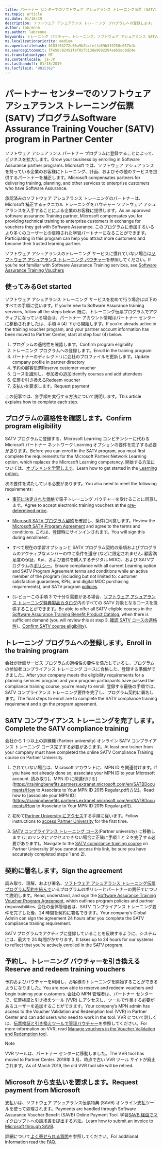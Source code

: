 ```yaml
---
title: パートナー センターでのソフトウェア アシュアランス トレーニング伝票 (SATV) プログラム |パートナー センター
ms.topic: article
ms.date: 01/16/19
description: ソフトウェア アシュアランス トレーニング プログラムへの登録します。
author: labrenne
ms.author: labrenne
keywords: トレーニング バウチャー、トレーニング、ソフトウェア アシュアランス SATV、SATV への登録します。
ms.localizationpriority: medium
ms.openlocfilehash: 0183f63272c06a9b2bcfeffd89b319258c657bfb
ms.sourcegitcommit: ffe50c82451fef05f513de9092294e865ac0d24e
ms.translationtype: MT
ms.contentlocale: ja-JP
ms.lasthandoff: 01/18/2019
ms.locfileid: "9015362"
---
```

# <a name="software-assurance-training-voucher-satv-program-in-partner-center"></a><span data-ttu-id="eb2ab-104">パートナー センターでのソフトウェア アシュアランス トレーニング伝票 (SATV) プログラム</span><span class="sxs-lookup"><span data-stu-id="eb2ab-104">Software Assurance Training Voucher (SATV) program in Partner Center</span></span>

<span data-ttu-id="eb2ab-105">ソフトウェア アシュアランス パートナー プログラムに登録することによって、ビジネスを拡大します。</span><span class="sxs-lookup"><span data-stu-id="eb2ab-105">Grow your business by enrolling in Software Assurance partner programs.</span></span> <span data-ttu-id="eb2ab-106">Microsoft では、ソフトウェア アシュアランスを持っている企業のお客様にトレーニング、計画、およびその他のサービスを提供するパートナーを補正します。</span><span class="sxs-lookup"><span data-stu-id="eb2ab-106">Microsoft compensates partners for delivering training, planning, and other services to enterprise customers who have Software Assurance.</span></span> 

<span data-ttu-id="eb2ab-107">承認済みのソフトウェア アシュアランス トレーニングのパートナーは、Microsoft 補正するテクニカル トレーニングをバウチャー ソフトウェア アシュアランスを入手することによる企業のお客様に提供します。</span><span class="sxs-lookup"><span data-stu-id="eb2ab-107">As an approved software assurance Training partner, Microsoft compensates you for providing technical training to enterprise customers in exchange for vouchers they get with Software Assurance.</span></span> <span data-ttu-id="eb2ab-108">このプログラムに参加するいるより多くのユーザーとの信頼された学習パートナーになることができます。</span><span class="sxs-lookup"><span data-stu-id="eb2ab-108">Participating in this program can help you attract more customers and become their trusted learning partner.</span></span>

<span data-ttu-id="eb2ab-109">ソフトウェア アシュアランスのトレーニング サービスに慣れていない場合は[ソフトウェア アシュアランス トレーニング バウチャー](https://trainingbenefits.partners.extranet.microsoft.com/en/SATV/Pages/default.aspx)を参照してください。</span><span class="sxs-lookup"><span data-stu-id="eb2ab-109">If you’re not familiar with Software Assurance Training services, see [Software Assurance Training Vouchers ](https://trainingbenefits.partners.extranet.microsoft.com/en/SATV/Pages/default.aspx)</span></span>

## <a name="get-started"></a><span data-ttu-id="eb2ab-110">使ってみる</span><span class="sxs-lookup"><span data-stu-id="eb2ab-110">Get started</span></span>

<span data-ttu-id="eb2ab-111">ソフトウェア アシュアランス トレーニング サービスを初めて行う場合は以下のすべての手順に従います。</span><span class="sxs-lookup"><span data-stu-id="eb2ab-111">If you’re new to Software Assurance training services, follow all the steps below.</span></span> <span data-ttu-id="eb2ab-112">既に、トレーニング伝票プログラムでアクティブになっている場合は、パートナー アカウント情報はパートナー センターに移動されましたは、手順 4 (4) 下から開始します。</span><span class="sxs-lookup"><span data-stu-id="eb2ab-112">If you’re already active in the training voucher program, and your partner account information has been moved to Partner Center, start at step four (4) below.</span></span> 

1. <span data-ttu-id="eb2ab-113">プログラムの適格性を確認します。</span><span class="sxs-lookup"><span data-stu-id="eb2ab-113">Confirm program eligibility</span></span>
2. <span data-ttu-id="eb2ab-114">トレーニング プログラムへの登録します。</span><span class="sxs-lookup"><span data-stu-id="eb2ab-114">Enroll in the training program</span></span>
3. <span data-ttu-id="eb2ab-115">パートナーのディレクトリに会社のプロファイルを更新します。</span><span class="sxs-lookup"><span data-stu-id="eb2ab-115">Update company profile in partner directory</span></span>
4. <span data-ttu-id="eb2ab-116">予約の顧客伝票</span><span class="sxs-lookup"><span data-stu-id="eb2ab-116">Reserve customer voucher</span></span>
5. <span data-ttu-id="eb2ab-117">コースを識別し、参加者の追加</span><span class="sxs-lookup"><span data-stu-id="eb2ab-117">Identify courses and add attendees</span></span>
6. <span data-ttu-id="eb2ab-118">伝票を引き換える</span><span class="sxs-lookup"><span data-stu-id="eb2ab-118">Redeem voucher</span></span>
7. <span data-ttu-id="eb2ab-119">支払いを要求します。</span><span class="sxs-lookup"><span data-stu-id="eb2ab-119">Request payment</span></span>

<span data-ttu-id="eb2ab-120">この記事では、各手順を実行する方法について説明します。</span><span class="sxs-lookup"><span data-stu-id="eb2ab-120">This article explains how to complete each step.</span></span>

## <a name="confirm-program-eligibility"></a><span data-ttu-id="eb2ab-121">プログラムの適格性を確認します。</span><span class="sxs-lookup"><span data-stu-id="eb2ab-121">Confirm program eligibility</span></span>

<span data-ttu-id="eb2ab-122">SATV プログラムに登録する、Microsoft Learning コンピテンシーに代わる Microsoft パートナー ネットワーク Learning オプションの要件を完了する必要があります。</span><span class="sxs-lookup"><span data-stu-id="eb2ab-122">Before you can enroll in the SATV program, you must first complete the requirements for the Microsoft Partner Network Learning option, which replaces the Microsoft Learning competency.</span></span> <span data-ttu-id="eb2ab-123">開始する方法については、[オプションを学習します](https://partner.microsoft.com/en-US/marketing/details/learning-option-enrollment#/)。</span><span class="sxs-lookup"><span data-stu-id="eb2ab-123">Learn how to get started in the [Learning option.](https://partner.microsoft.com/en-US/marketing/details/learning-option-enrollment#/)</span></span>

<span data-ttu-id="eb2ab-124">次の要件を満たしている必要があります。</span><span class="sxs-lookup"><span data-stu-id="eb2ab-124">You also need to meet the following requirements:</span></span>

- <span data-ttu-id="eb2ab-125">[事前に決定された価格](https://partner.microsoft.com/en-US/membership/satv-voucher-pricing)で電子トレーニング バウチャーを受けることに同意します。</span><span class="sxs-lookup"><span data-stu-id="eb2ab-125">Agree to accept electronic training vouchers at the [pre-determined price](https://partner.microsoft.com/en-US/membership/satv-voucher-pricing).</span></span>

- <span data-ttu-id="eb2ab-126">[Microsoft SATV プログラム契約](https://aka.ms/satv_legal_agreement)を確認し、条件に同意します。</span><span class="sxs-lookup"><span data-stu-id="eb2ab-126">Review the [Microsoft SATV Program Agreement](https://aka.ms/satv_legal_agreement) and agree to the terms and conditions.</span></span> <span data-ttu-id="eb2ab-127">これは、登録時にサインインされます。</span><span class="sxs-lookup"><span data-stu-id="eb2ab-127">You will sign this during enrollment.</span></span> 

- <span data-ttu-id="eb2ab-128">すべて現在の学習オプションと SATV プログラム契約の条項およびプログラムのアクティブなメンバーの中に条件を遵守 (などに限定されません: 顧客満足度の保証、Kpi、および要件を購入するデジタル MOC)、および SATVプログラムの[ポリシー](https://trainingbenefits.partners.extranet.microsoft.com/en/SATV/Pages/ProgramPolicies.aspx)。</span><span class="sxs-lookup"><span data-stu-id="eb2ab-128">Ensure compliance with all current Learning option and SATV Program Agreement terms and conditions while an active member of the program (including but not limited to: customer satisfaction guarantees, KPIs, and digital MOC purchasing requirements), and SATV program [policies](https://trainingbenefits.partners.extranet.microsoft.com/en/SATV/Pages/ProgramPolicies.aspx).</span></span>

- <span data-ttu-id="eb2ab-129">(レビューこの手順 3 で十分な需要がある場合、[ソフトウェア アシュアランス トレーニング特典製品カタログ](https://aka.ms/SATV_catalog)内のすべての SATV 対象となるコースを提供することができます。</span><span class="sxs-lookup"><span data-stu-id="eb2ab-129">Be able to offer all SATV eligible courses in the [Software Assurance Training Benefit Product Catalog](https://aka.ms/SATV_catalog), when there is sufficient demand (you will review this at step 3.</span></span> <span data-ttu-id="eb2ab-130">[確認 SATV コースの適格性](https://trainingbenefits.partners.extranet.microsoft.com/en/SATV/Pages/ConfirmEligibility.aspx))。</span><span class="sxs-lookup"><span data-stu-id="eb2ab-130">[Confirm SATV course eligibility](https://trainingbenefits.partners.extranet.microsoft.com/en/SATV/Pages/ConfirmEligibility.aspx)).</span></span>

## <a name="enroll-in-the-training-program"></a><span data-ttu-id="eb2ab-131">トレーニング プログラムへの登録します。</span><span class="sxs-lookup"><span data-stu-id="eb2ab-131">Enroll in the training program</span></span>

<span data-ttu-id="eb2ab-132">会社が計画サービス プログラムの適格性の要件を満たしているし、プログラムの参加者コンプライアンス トレーニング コースに合格した、登録する準備ができました。</span><span class="sxs-lookup"><span data-stu-id="eb2ab-132">After your company meets the eligibility requirements for a planning services program and your program participants have passed the compliance training course, you’re ready to enroll.</span></span> <span data-ttu-id="eb2ab-133">登録する最後の手順では、SATV コンプライアンス トレーニング要件を完了し、プログラム契約に署名します。</span><span class="sxs-lookup"><span data-stu-id="eb2ab-133">The final steps to enroll are to complete the SATV compliance training requirement and sign the program agreement.</span></span>  

## <a name="complete-the-satv-compliance-training"></a><span data-ttu-id="eb2ab-134">SATV コンプライアンス トレーニングを完了します。</span><span class="sxs-lookup"><span data-stu-id="eb2ab-134">Complete the SATV compliance training</span></span>

<span data-ttu-id="eb2ab-135">会社から 1 つ以上の訓練機 (Partner university) オンライン SATV コンプライアンス トレーニング コース完了する必要があります。</span><span class="sxs-lookup"><span data-stu-id="eb2ab-135">At least one trainer from your company must have completed the online SATV Compliance Training course on Partner University.</span></span>
 
1. <span data-ttu-id="eb2ab-136">されていない場合は、Microsoft アカウントに、MPN ID を関連付けます。</span><span class="sxs-lookup"><span data-stu-id="eb2ab-136">If you have not already done so, associate your MPN ID to your Microsoft account.</span></span> <span data-ttu-id="eb2ab-137">読み取り[、MPN ID に関連付ける](https://trainingbenefits.partners.extranet.microsoft.com/en/SATBDocuments/How to Associate to Your MPN ID 2015 Regular.pdf)方法)。</span><span class="sxs-lookup"><span data-stu-id="eb2ab-137">Read how to [associate your MPN ID](https://trainingbenefits.partners.extranet.microsoft.com/en/SATBDocuments/How to Associate to Your MPN ID 2015 Regular.pdf)).</span></span>

2. <span data-ttu-id="eb2ab-138">初めて[Partner University にアクセス](https://trainingbenefits.partners.extranet.microsoft.com/en/SATBDocuments/Partner_University_on-boarding.pdf)する手順に従います。</span><span class="sxs-lookup"><span data-stu-id="eb2ab-138">Follow instructions to [access Partner University](https://trainingbenefits.partners.extranet.microsoft.com/en/SATBDocuments/Partner_University_on-boarding.pdf) for the first time.</span></span>

3. <span data-ttu-id="eb2ab-139">[SATV コンプライアンス トレーニング コース](https://partneruniversity.microsoft.com/?whr=uri:MicrosoftAccount&courseId=14461&scoId=dXsXmk7lB_2704778676)(Partner university) に移動します (このリンクにアクセスできない場合に正確に手順 1 と 2 を完了する必要があります)。</span><span class="sxs-lookup"><span data-stu-id="eb2ab-139">Navigate to the [SATV compliance training course](https://partneruniversity.microsoft.com/?whr=uri:MicrosoftAccount&courseId=14461&scoId=dXsXmk7lB_2704778676) on Partner University (if you cannot access this link, be sure you have accurately completed steps 1 and 2).</span></span>  

## <a name="sign-the-agreement"></a><span data-ttu-id="eb2ab-140">契約に署名します。</span><span class="sxs-lookup"><span data-stu-id="eb2ab-140">Sign the agreement</span></span>

<span data-ttu-id="eb2ab-141">読み取り、理解、および署名、[ソフトウェア アシュアランス トレーニング伝票プログラム契約を結んで](https://partners.microsoft.com/partnerprogram/Satv.aspx)いるプログラムのポリシーとパートナーの責任でについて説明します。</span><span class="sxs-lookup"><span data-stu-id="eb2ab-141">Read, understand, and sign the [Software Assurance Training Voucher Program Agreement](https://partners.microsoft.com/partnerprogram/Satv.aspx), which outlines program policies and partner responsibilities.</span></span> <span data-ttu-id="eb2ab-142">会社の全体管理者は、SATV コンプライアンス トレーニング要件を完了した後、24 時間を契約に署名できます。</span><span class="sxs-lookup"><span data-stu-id="eb2ab-142">Your company’s Global Admin can sign the agreement 24 hours after you complete the SATV compliance training requirement.</span></span>

<span data-ttu-id="eb2ab-143">SATV プログラムでアクティブに登録していることを反映するように、システムには、最大で 24 時間がかかります。</span><span class="sxs-lookup"><span data-stu-id="eb2ab-143">It takes up to 24 hours for our systems to reflect that you’re actively enrolled in the SATV program.</span></span> 

## <a name="reserve-and-redeem-training-vouchers"></a><span data-ttu-id="eb2ab-144">予約し、トレーニング バウチャーを引き換える</span><span class="sxs-lookup"><span data-stu-id="eb2ab-144">Reserve and redeem training vouchers</span></span>

<span data-ttu-id="eb2ab-145">予約およびバウチャーを利用し、お客様のトレーニングを開始することができるようになりました。</span><span class="sxs-lookup"><span data-stu-id="eb2ab-145">You are now able to reserve and redeem vouchers and begin training your customers.</span></span> <span data-ttu-id="eb2ab-146">会社の MPN 管理者は、パートナー センターで、伝票検証と引き換えツール (VVR) にアクセスし、ツールで作業する必要があるユーザーを追加することができます。</span><span class="sxs-lookup"><span data-stu-id="eb2ab-146">Your company’s MPN admin has access to the Voucher Validation and Redemption tool (VVR) in Partner Center and can add users who need to work in the tool.</span></span> <span data-ttu-id="eb2ab-147">VVR について詳しくは、[伝票検証と引き換えツールで管理バウチャー](voucher-validation-tool)を参照してください。</span><span class="sxs-lookup"><span data-stu-id="eb2ab-147">For more information on VVR, read [Manage vouchers in the Voucher Validation and Redemption tool](voucher-validation-tool).</span></span>

>[!Note]
><span data-ttu-id="eb2ab-148">VVR ツールは、パートナー センターに移動しました。</span><span class="sxs-lookup"><span data-stu-id="eb2ab-148">The VVR tool has moved to Partner Center.</span></span> <span data-ttu-id="eb2ab-149">2019年 3 月、時点で古い VVR ツール サイトが廃止されます。</span><span class="sxs-lookup"><span data-stu-id="eb2ab-149">As of March 2019, the old VVR tool site will be retired.</span></span>

## <a name="request-payment-from-microsoft"></a><span data-ttu-id="eb2ab-150">Microsoft から支払いを要求します。</span><span class="sxs-lookup"><span data-stu-id="eb2ab-150">Request payment from Microsoft</span></span>

<span data-ttu-id="eb2ab-151">支払いは、ソフトウェア アシュアランス伝票特典 (SAVB) オンライン支払ツールを使って処理されます。</span><span class="sxs-lookup"><span data-stu-id="eb2ab-151">Payments are handled through Software Assurance Voucher Benefit (SAVB) Online Payment Tool.</span></span>  <span data-ttu-id="eb2ab-152">学習[SAVB 経由でマイクロソフトへの請求書を提出](https://trainingbenefits.partners.extranet.microsoft.com/en/SATV/Pages/GetPaid.aspx)する方法。</span><span class="sxs-lookup"><span data-stu-id="eb2ab-152">Learn how to [submit an invoice to Microsoft through SAVB](https://trainingbenefits.partners.extranet.microsoft.com/en/SATV/Pages/GetPaid.aspx).</span></span>

<span data-ttu-id="eb2ab-153">詳細について[よく寄せられる質問](vvr-faq.md)を参照してください。</span><span class="sxs-lookup"><span data-stu-id="eb2ab-153">For additional information read the [FAQ](vvr-faq.md).</span></span>